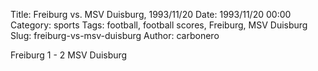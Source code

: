 Title: Freiburg vs. MSV Duisburg, 1993/11/20
Date: 1993/11/20 00:00
Category: sports
Tags: football, football scores, Freiburg, MSV Duisburg
Slug: freiburg-vs-msv-duisburg
Author: carbonero


Freiburg 1 - 2 MSV Duisburg
